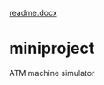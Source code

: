 [readme.docx](https://github.com/pratuu/miniproject/files/7083544/readme.docx)
# miniproject
ATM machine simulator
